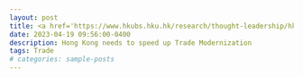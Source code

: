 ```yaml
---
layout: post
title: <a href='https://www.hkubs.hku.hk/research/thought-leadership/hkej-column/hong-kong-needs-to-speed-up-trade-modernization/' target="_blank">香港需要加速貿易現代化</a> 
date: 2023-04-19 09:56:00-0400
description: Hong Kong needs to speed up Trade Modernization
tags: Trade
# categories: sample-posts
---
```

